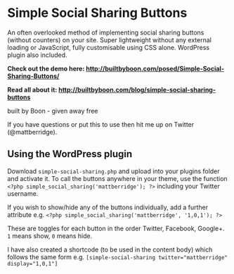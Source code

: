 # Simple Social Sharing Buttons

An often overlooked method of implementing social sharing buttons (without counters) on your site. Super lightweight without any external loading or JavaScript, fully customisable using CSS alone. WordPress plugin also included.

**Check out the demo here: http://builtbyboon.com/posed/Simple-Social-Sharing-Buttons/**

**Read all about it: http://builtbyboon.com/blog/simple-social-sharing-buttons**

built by Boon - given away free

If you have questions or put this to use then hit me up on Twitter (@mattberridge).

## Using the WordPress plugin

Download `simple-social-sharing.php` and upload into your plugins folder and activate it. To call the buttons anywhere in your theme, use the function `<?php simple_social_sharing('mattberridge'); ?>` including your Twitter username.

If you wish to show/hide any of the buttons individually, add a further attribute e.g. `<?php simple_social_sharing('mattberridge', '1,0,1'); ?>`

These are toggles for each button in the order Twitter, Facebook, Google+. `1` means show, `0` means hide.

I have also created a shortcode (to be used in the content body) which follows the same form e.g. `[simple-social-sharing twitter="mattberridge" display="1,0,1"]`